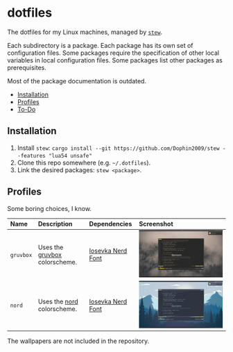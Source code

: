# dotfiles

The dotfiles for my Linux machines, managed by
[`stew`](https://github.com/Dophin2009/stew).

Each subdirectory is a package. Each package has its own set of configuration
files. Some packages require the specification of other local variables in local
configuration files. Some packages list other packages as prerequisites.

Most of the package documentation is outdated.

-   [Installation](#installation)
-   [Profiles](#profiles)
-   [To-Do](#to-do)

## Installation

1.  Install `stew`:
    `cargo install --git https://github.com/Dophin2009/stew --features "lua54 unsafe"`
2.  Clone this repo somewhere (e.g. `~/.dotfiles`).
3.  Link the desired packages: `stew <package>`.

## Profiles

Some boring choices, I know.

| Name      | Description                                                           | Dependencies                                                                                   | Screenshot                             |
|:----------|:----------------------------------------------------------------------|:-----------------------------------------------------------------------------------------------|:---------------------------------------|
| `gruvbox` | Uses the [gruvbox](https://github.com/morhetz/gruvbox) colorscheme.   | [Iosevka Nerd Font](https://github.com/ryanoasis/nerd-fonts/tree/master/patched-fonts/Iosevka) | ![gruvbox-preview](./docs/gruvbox.png) |
| `nord`    | Uses the [nord](https://github.com/arcticicestudio/nord) colorscheme. | [Iosevka Nerd Font](https://github.com/ryanoasis/nerd-fonts/tree/master/patched-fonts/Iosevka) | ![nord-preview](./docs/nord.png)       |

The wallpapers are not included in the repository.
